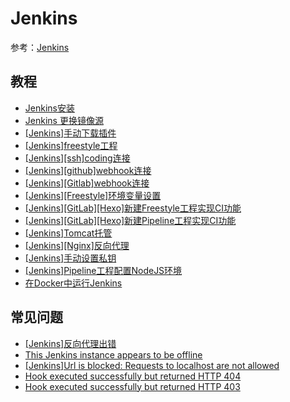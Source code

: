 
# Jenkins

参考：[Jenkins](https://jenkins.io/)

## 教程

* [Jenkins安装](https://www.zhujian.tech/posts/5d15ec84.html)
* [Jenkins 更换镜像源](https://www.zhujian.tech/posts/9ff7f63d.html)
* [[Jenkins]手动下载插件](https://www.zhujian.tech/posts/373e88b0.html)
* [[Jenkins]freestyle工程](https://www.zhujian.tech/posts/fddee3e1.html)
* [[Jenkins][ssh]coding连接](https://www.zhujian.tech/posts/6185d82f.html)
* [[Jenkins][github]webhook连接](https://www.zhujian.tech/posts/341b6b1e.html)
* [[Jenkins][Gitlab]webhook连接](https://www.zhujian.tech/posts/6ff96ec3.html)
* [[Jenkins][Freestyle]环境变量设置](https://www.zhujian.tech/posts/f2f14bee.html)
* [[Jenkins][GitLab][Hexo]新建Freestyle工程实现CI功能](https://www.zhujian.tech/posts/446d640.html)
* [[Jenkins][GitLab][Hexo]新建Pipeline工程实现CI功能](https://www.zhujian.tech/posts/f80ec296.html)
* [[Jenkins]Tomcat托管](https://www.zhujian.tech/posts/bc77c204.html)
* [[Jenkins][Nginx]反向代理](https://www.zhujian.tech/posts/7c823af7.html)
* [[Jenkins]手动设置私钥](https://zhujian.tech/posts/c343c930.html)
* [[Jenkins]Pipeline工程配置NodeJS环境](https://www.zhujian.tech/posts/d521b4ea.html)
* [在Docker中运行Jenkins](https://zhujian.tech/posts/202ee452.html)

## 常见问题

- [[Jenkins]反向代理出错](https://www.zhujian.tech/posts/adc5ce0c.html)
- [This Jenkins instance appears to be offline](https://www.zhujian.tech/posts/6af1c833.html)
- [[Jenkins]Url is blocked: Requests to localhost are not allowed](https://www.zhujian.tech/posts/5d46d7f9.html)
- [Hook executed successfully but returned HTTP 404](https://www.zhujian.tech/posts/6ff96ec3.html)
- [Hook executed successfully but returned HTTP 403](https://www.zhujian.tech/posts/6ff96ec3.html)